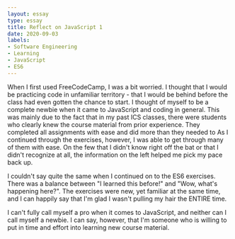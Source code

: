 ```yaml
---
layout: essay
type: essay
title: Reflect on JavaScript 1
date: 2020-09-03
labels:
- Software Engineering
- Learning
- JavaScript
- ES6
---
```


When I first used FreeCodeCamp, I was a bit worried. I thought that I would be practicing code in unfamiliar territory - that I would be behind before the class had even gotten the chance to start. I thought of myself to be a complete newbie when it came to JavaScript and coding in general. This was mainly due to the fact that in my past ICS classes, there were students who clearly knew the course material from prior experience. They completed all assignments with ease and did more than they needed to  As I continued through the exercises, however, I was able to get through many of them with ease. On the few that I didn't know right off the bat or that I didn't recognize at all, the information on the left helped me pick my pace back up.

I couldn't say quite the same when I continued on to the ES6 exercises. There was a balance between "I learned this before!" and "Wow, what's happening here?". The exercises were new, yet familiar at the same time, and I can happily say that I'm glad I wasn't pulling my hair the ENTIRE time.



I can't fully call myself a pro when it comes to JavaScript, and neither can I call myself a newbie. I can say, however, that I'm someone who is willing to put in time and effort into learning new course material.

